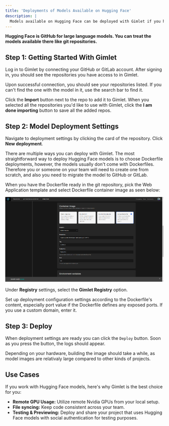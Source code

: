 ```yaml
---
title: 'Deployments of Models Available on Hugging Face'
description: |
  Models available on Hugging Face can be deployed with Gimlet if you have a Dockerfile for them.
---
```


**Hugging Face is GitHub for large language models. You can treat the models available there like git repositories.**

## Step 1: Getting Started With Gimlet

Log in to Gimlet by connecting your GitHub or GitLab account. After signing in, you should see the repositories you have access to in Gimlet.

Upon successful connection, you should see your repositories listed. If you can't find the one with the model in it, use the search bar to find it.

Click the **Import** button next to the repo to add it to Gimlet. When you selected all the repositories you'd like to use with Gimlet, click the **I am done importing** button to save all the added repos.

## Step 2: Model Deployment Settings

Navigate to deployment settings by clicking the card of the repository. Click **New deployment**.

There are multiple ways you can deploy with Gimlet. The most straightforward way to deploy Hugging Face models is to choose Dockerfile deployments, however, the models usually don't come with Dockerfiles. Therefore you or someone on your team will need to create one from scratch, and also you need to migrate the model to GitHub or GitLab.

When you have the Dockerfile ready in the git repository, pick the Web Application template and select Dockerfile container image as seen below:

![screenshot](/src/pages/docs/screenshots/gimlet-io-dockerfile-configuration-settings.png)

Under **Registry** settings, select the **Gimlet Registry** option.

Set up deployment configuration settings according to the Dockerfile's content, especially port value if the Dockerfile defines any exposed ports. If you use a custom domain, enter it.

## Step 3: Deploy

When deployment settings are ready you can click the `Deploy` button. Soon as you press the button, the logs should appear.

Depending on your hardware, building the image should take a while, as model images are relativaly large compared to other kinds of projects.

## Use Cases

If you work with Hugging Face models, here's why Gimlet is the best choice for you:

- **Remote GPU Usage:** Utilize remote Nvidia GPUs from your local setup.
- **File syncing:** Keep code consistent across your team.
- **Testing & Previewing:** Deploy and share your project that uses Hugging Face models with social authentication for testing purposes.
